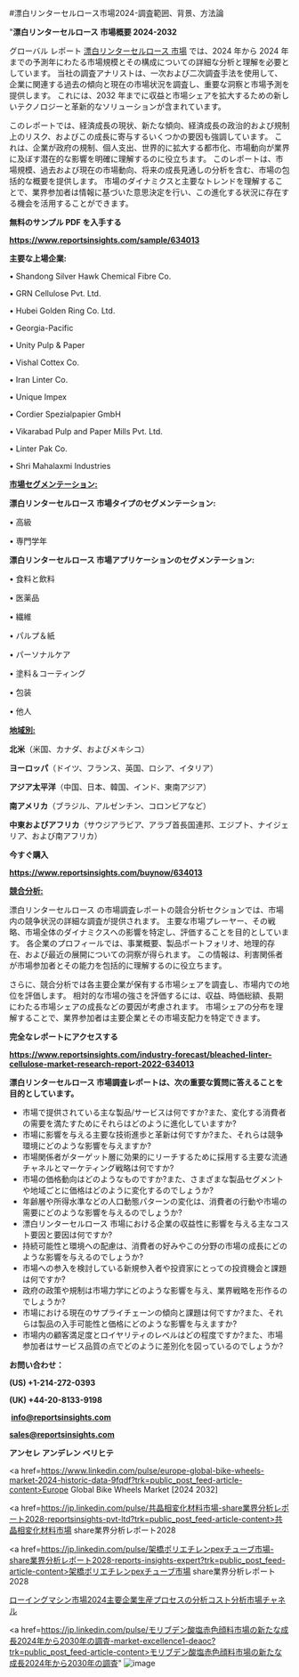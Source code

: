 #漂白リンターセルロース市場2024-調査範囲、背景、方法論

"<strong>漂白リンターセルロース 市場概要 2024-2032</strong>

グローバル レポート <a href=https://www.reportsinsights.com/sample/634013>漂白リンターセルロース 市場</a> では、2024 年から 2024 年までの予測年にわたる市場規模とその構成についての詳細な分析と理解を必要としています。 当社の調査アナリストは、一次および二次調査手法を使用して、企業に関連する過去の傾向と現在の市場状況を調査し、重要な洞察と市場予測を提供します。 これには、2032 年までに収益と市場シェアを拡大​​するための新しいテクノロジーと革新的なソリューションが含まれています。

このレポートでは、経済成長の現状、新たな傾向、経済成長の政治的および規制上のリスク、およびこの成長に寄与するいくつかの要因も強調しています。 これは、企業が政府の規制、個人支出、世界的に拡大する都市化、市場動向が業界に及ぼす潜在的な影響を明確に理解するのに役立ちます。 このレポートは、市場規模、過去および現在の市場動向、将来の成長見通しの分析を含む、市場の包括的な概要を提供します。 市場のダイナミクスと主要なトレンドを理解することで、業界参加者は情報に基づいた意思決定を行い、この進化する状況に存在する機会を活用することができます。

<strong><b>無料のサンプル PDF を入手する</b></strong>

<a href=https://www.reportsinsights.com/sample/634013><strong><u>https://www.reportsinsights.com/sample/634013</u></strong></a>

<strong>主要な上場企業:</strong>

• Shandong Silver Hawk Chemical Fibre Co.

• GRN Cellulose Pvt. Ltd.

• Hubei Golden Ring Co. Ltd.

• Georgia-Pacific

• Unity Pulp & Paper

• Vishal Cottex Co.

• Iran Linter Co.

• Unique Impex

• Cordier Spezialpapier GmbH

• Vikarabad Pulp and Paper Mills Pvt. Ltd.

• Linter Pak Co.

• Shri Mahalaxmi Industries

<strong><u>市場セグメンテーション</u></strong><strong><u>:</u></strong>

<strong>漂白リンターセルロース 市場タイプのセグメンテーション:</strong>

• 高級

• 専門学年

<strong>漂白リンターセルロース 市場アプリケーションのセグメンテーション:</strong>

• 食料と飲料

• 医薬品

• 繊維

• パルプ＆紙

• パーソナルケア

• 塗料＆コーティング

• 包装

• 他人

<strong><u>地域別</u></strong><strong><u>:</u></strong>

<strong>北米</strong>（米国、カナダ、およびメキシコ）

<strong>ヨーロッパ</strong>（ドイツ、フランス、英国、ロシア、イタリア）

<strong>アジア太平洋</strong>（中国、日本、韓国、インド、東南アジア）

<strong>南アメリカ</strong>（ブラジル、アルゼンチン、コロンビアなど）

<strong>中東およびアフリカ</strong>（サウジアラビア、アラブ首長国連邦、エジプト、ナイジェリア、および南アフリカ）

<strong>今すぐ購入</strong>

<a href=https://www.reportsinsights.com/buynow/634013><strong><u>https://www.reportsinsights.com/buynow/634013</u></strong></a>

<strong><u>競合分析:</u></strong>

漂白リンターセルロース の市場調査レポートの競合分析セクションでは、市場内の競争状況の詳細な調査が提供されます。 主要な市場プレーヤー、その戦略、市場全体のダイナミクスへの影響を特定し、評価することを目的としています。 各企業のプロフィールでは、事業概要、製品ポートフォリオ、地理的存在、および最近の展開についての洞察が得られます。 この情報は、利害関係者が市場参加者とその能力を包括的に理解するのに役立ちます。

さらに、競合分析では各主要企業が保有する市場シェアを調査し、市場内での地位を評価します。 相対的な市場の強さを評価するには、収益、時価総額、長期にわたる市場シェアの成長などの要因が考慮されます。 市場シェアの分布を理解することで、業界参加者は主要企業とその市場支配力を特定できます。

<strong>完全なレポートにアクセスする</strong>

<a href=https://www.reportsinsights.com/industry-forecast/bleached-linter-cellulose-market-research-report-2022-634013><strong><u><b>https://www.reportsinsights.com/industry-forecast/bleached-linter-cellulose-market-research-report-2022-634013</b></u></strong></a>

<strong><b>漂白リンターセルロース 市場調査レポートは、次の重要な質問に答えることを目的としています。</b></strong>
<ul>
  <li>市場で提供されている主な製品/サービスは何ですか?また、変化する消費者の需要を満たすためにそれらはどのように進化していますか?</li>
  <li>市場に影響を与える主要な技術進歩と革新は何ですか?また、それらは競争環境にどのような影響を与えますか?</li>
  <li>市場関係者がターゲット層に効果的にリーチするために採用する主要な流通チャネルとマーケティング戦略は何ですか?</li>
  <li>市場の価格動向はどのようなものですか?また、さまざまな製品セグメントや地域ごとに価格はどのように変化するのでしょうか?</li>
  <li>年齢層や所得水準などの人口動態パターンの変化は、消費者の行動や市場の需要にどのような影響を与えるのでしょうか?</li>
  <li>漂白リンターセルロース 市場における企業の収益性に影響を与える主なコスト要因と要因は何ですか?</li>
  <li>持続可能性と環境への配慮は、消費者の好みやこの分野の市場の成長にどのような影響を与えるのでしょうか?</li>
  <li>市場への参入を検討している新規参入者や投資家にとっての投資機会と課題は何ですか?</li>
  <li>政府の政策や規制は市場力学にどのような影響を与え、業界戦略を形作るのでしょうか?</li>
  <li>市場における現在のサプライチェーンの傾向と課題は何ですか?また、それらは製品の入手可能性と価格にどのような影響を与えますか?</li>
  <li>市場内の顧客満足度とロイヤリティのレベルはどの程度ですか?また、市場参加者はサービス品質の点でどのように差別化を図っているのでしょうか?</li>
</ul>
<strong>お問い合わせ：</strong>

<strong>(US) +1-214-272-0393</strong>

<strong>(UK) +44-20-8133-9198</strong>

<strong> </strong><a href=info@reportsinsights.com><strong><u>info@reportsinsights.com</u></strong></a>

<a href=sales@reportsinsights.com><strong><u>sales@reportsinsights.com</u></strong></a>

<strong>アンセレ アンデレン ベリヒテ</strong>

<a href=https://www.linkedin.com/pulse/europe-global-bike-wheels-market-2024-historic-data-9fqdf?trk=public_post_feed-article-content>Europe Global Bike Wheels Market [2024 2032]</a>

<a href=https://jp.linkedin.com/pulse/共晶相変化材料市場-share業界分析レポート2028-reportsinsights-pvt-ltd?trk=public_post_feed-article-content>共晶相変化材料市場 share業界分析レポート2028</a>

<a href=https://jp.linkedin.com/pulse/架橋ポリエチレンpexチューブ市場-share業界分析レポート2028-reports-insights-expert?trk=public_post_feed-article-content>架橋ポリエチレンpexチューブ市場 share業界分析レポート2028</a>

<a href=https://www.linkedin.com/pulse/ローイングマシン市場2024主要企業生産プロセスの分析コスト分析市場チャネル-community-market-research-nn0wf/>ローイングマシン市場2024主要企業生産プロセスの分析コスト分析市場チャネル</a>

<a href=https://jp.linkedin.com/pulse/モリブデン酸塩赤色顔料市場の新たな成長2024年から2030年の調査-market-excellence1-deaoc?trk=public_post_feed-article-content>モリブデン酸塩赤色顔料市場の新たな成長2024年から2030年の調査</a>"
![image](https://github.com/aanak123/RIMarketer1/assets/158471119/bd532f78-bd34-40f7-aaf6-a8cd92ed09d9)
